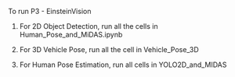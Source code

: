 To run P3 - EinsteinVision

1. For 2D Object Detection, run all the cells in Human_Pose_and_MiDAS.ipynb

2. For 3D Vehicle Pose, run all the cell in Vehicle_Pose_3D

3. For Human Pose Estimation, run all cells in YOLO2D_and_MIDAS